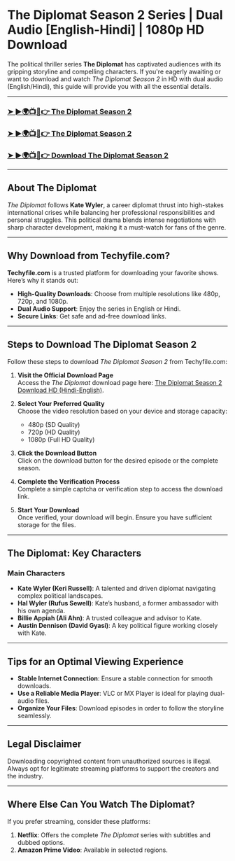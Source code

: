 # The Diplomat Season 2 Series | Dual Audio [English-Hindi] | 1080p HD Download

The political thriller series **The Diplomat** has captivated audiences with its gripping storyline and compelling characters. If you're eagerly awaiting or want to download and watch *The Diplomat Season 2* in HD with dual audio (English/Hindi), this guide will provide you with all the essential details.  

---

### [➤ ►🌍📺📱👉 The Diplomat Season 2](https://techyfile.com/the-diplomat-series-dual-audio-english-hindi-1080p-hd-download/)  

### [➤ ►🌍📺📱👉 The Diplomat Season 2](https://techyfile.com/the-diplomat-series-dual-audio-english-hindi-1080p-hd-download/)  

### [➤ ►🌍📺📱👉 Download The Diplomat Season 2]([https://techyfile.com/?s=the+diplomat](https://techyfile.com/the-diplomat-series-dual-audio-english-hindi-1080p-hd-download/))  

---

## About The Diplomat  

*The Diplomat* follows **Kate Wyler**, a career diplomat thrust into high-stakes international crises while balancing her professional responsibilities and personal struggles. This political drama blends intense negotiations with sharp character development, making it a must-watch for fans of the genre.  

---

## Why Download from Techyfile.com?  

**Techyfile.com** is a trusted platform for downloading your favorite shows. Here’s why it stands out:  

- **High-Quality Downloads**: Choose from multiple resolutions like 480p, 720p, and 1080p.  
- **Dual Audio Support**: Enjoy the series in English or Hindi.  
- **Secure Links**: Get safe and ad-free download links.  

---

## Steps to Download The Diplomat Season 2  

Follow these steps to download *The Diplomat Season 2* from Techyfile.com:  

1. **Visit the Official Download Page**  
   Access the *The Diplomat* download page here: [The Diplomat Season 2 Download HD (Hindi-English)](https://techyfile.com).  

2. **Select Your Preferred Quality**  
   Choose the video resolution based on your device and storage capacity:  
   - 480p (SD Quality)  
   - 720p (HD Quality)  
   - 1080p (Full HD Quality)  

3. **Click the Download Button**  
   Click on the download button for the desired episode or the complete season.  

4. **Complete the Verification Process**  
   Complete a simple captcha or verification step to access the download link.  

5. **Start Your Download**  
   Once verified, your download will begin. Ensure you have sufficient storage for the files.  

---

## The Diplomat: Key Characters  

### Main Characters  

- **Kate Wyler (Keri Russell)**: A talented and driven diplomat navigating complex political landscapes.  
- **Hal Wyler (Rufus Sewell)**: Kate’s husband, a former ambassador with his own agenda.  
- **Billie Appiah (Ali Ahn)**: A trusted colleague and advisor to Kate.  
- **Austin Dennison (David Gyasi)**: A key political figure working closely with Kate.  

---

## Tips for an Optimal Viewing Experience  

- **Stable Internet Connection**: Ensure a stable connection for smooth downloads.  
- **Use a Reliable Media Player**: VLC or MX Player is ideal for playing dual-audio files.  
- **Organize Your Files**: Download episodes in order to follow the storyline seamlessly.  

---

## Legal Disclaimer  

Downloading copyrighted content from unauthorized sources is illegal. Always opt for legitimate streaming platforms to support the creators and the industry.  

---

## Where Else Can You Watch The Diplomat?  

If you prefer streaming, consider these platforms:  

1. **Netflix**: Offers the complete *The Diplomat* series with subtitles and dubbed options.  
2. **Amazon Prime Video**: Available in selected regions.  
